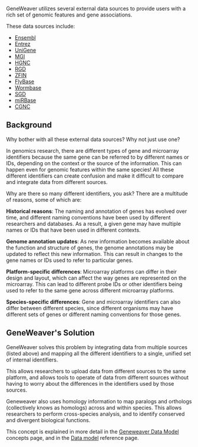 
GeneWeaver utilizes several external data sources to provide users with a rich set of 
genomic features and gene associations. 

These data sources include:

- [Ensembl](http://www.ensembl.org/index.html)
- [Entrez](https://www.ncbi.nlm.nih.gov/Web/Search/entrezfs.html)
- [UniGene](https://ncbiinsights.ncbi.nlm.nih.gov/tag/unigene/)
- [MGI](https://www.informatics.jax.org/)
- [HGNC](https://www.genenames.org/)
- [RGD](https://rgd.mcw.edu/)
- [ZFIN](https://zfin.org/)
- [FlyBase](https://flybase.org/)
- [Wormbase](https://wormbase.org/)
- [SGD](https://www.yeastgenome.org/)
- [miRBase](http://www.mirbase.org/)
- [CGNC](https://bmcgenomics.biomedcentral.com/articles/10.1186/1471-2164-10-S2-S5)


## Background
Why bother with all these external data sources? Why not just use one?

In genomics research, there are different types of gene and microarray identifiers 
because the same gene can be referred to by different names or IDs, depending on the 
context or the source of the information. This can happen even for genomic features 
within the same species! All these different identifiers can create confusion and make 
it difficult to compare and integrate data from different sources.

Why are there so many different identifiers, you ask? There are a multitude of reasons,
some of which are:

**Historical reasons**: The naming and annotation of genes has evolved over time, and 
different naming conventions have been used by different researchers and databases. As a
result, a given gene may have multiple names or IDs that have been used in different 
contexts.

**Genome annotation updates**: As new information becomes available about the function 
and structure of genes, the genome annotations may be updated to reflect this new 
information. This can result in changes to the gene names or IDs used to refer to 
particular genes.

**Platform-specific differences**: Microarray platforms can differ in their design and 
layout, which can affect the way genes are represented on the microarray. This can lead 
to different probe IDs or other identifiers being used to refer to the same gene across 
different microarray platforms.

**Species-specific differences**: Gene and microarray identifiers can also differ 
between different species, since different organisms may have different sets of genes or 
different naming conventions for those genes.

## GeneWeaver's Solution
GeneWeaver solves this problem by integrating data from multiple sources (listed above)
and mapping all the different identifiers to a single, unified set of internal 
identifiers.

This allows researchers to upload data from different sources to the same platform, and
allows tools to operate of data from different sources without having to worry about
the differences in the identifiers used by those sources.

Geneweaver also uses homology information to map paralogs and orthologs (collectively
knows as homologs) across and within species. This allows researchers to perform 
cross-species analysis, and to identify conserved and divergent biological functions.

This concept is explained in more detail in the 
[Geneweaver Data Model](./geneweaver-data-model.md) concepts page, and in the
[Data model](/reference/data-model) reference page.
